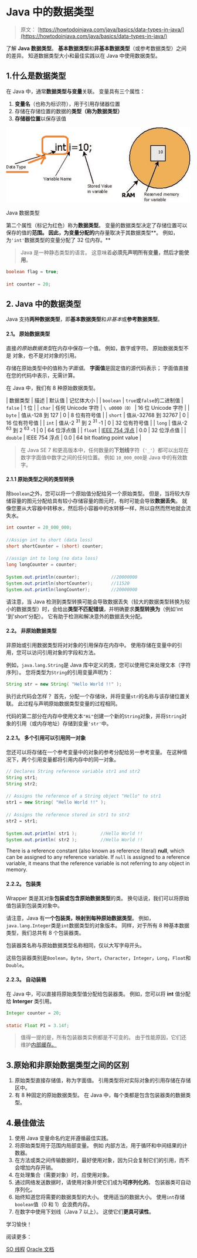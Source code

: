 # Java 中的数据类型

> 原文： [https://howtodoinjava.com/java/basics/data-types-in-java/](https://howtodoinjava.com/java/basics/data-types-in-java/)

了解 **Java 数据类型**。 **基本数据类型**和**非基本数据类型**（或参考数据类型）之间的差异。 知道数据类型大小和最佳实践以在 Java 中使用数据类型。

## 1.什么是数据类型

在 Java 中，通常**数据类型与变量**关联。 变量具有三个属性：

1.  **变量名**（也称为标识符），用于引用存储器位置
2.  存储在存储位置的数据的**类型（称为数据类型）**
3.  **存储器位置**以保存该值

![Java Data Type](img/771f05d3a28e6b0c0e8e738c1700ca33.png)

Java 数据类型

第二个属性（标记为红色）称为**数据类型**。 变量的数据类型决定了存储位置可以保存的值的**范围。 因此，为变量分配的**内存量取决于其数据类型**。 例如，为`'int'`数据类型的变量分配了 32 位内存。**

> Java 是一种静态类型的语言。 这意味着**必须先声明所有变量，然后才能使用**。

```java
boolean flag = true;

int counter = 20;

```

## 2\. Java 中的数据类型

Java 支持**两种数据类型**，即**基本数据类型**和*非基本*或**参考数据类型**。

#### 2.1。 原始数据类型

直接*的原始数据类型*在内存中保存一个值。 例如，数字或字符。 原始数据类型不是
对象，也不是对对象的引用。

存储在原始类型中的值称为*字面值*。 **字面值**是固定值的源代码表示； 字面值直接在您的代码中表示，无需计算。

在 Java 中，我们有 8 种原始数据类型。

| 数据类型 | 描述 | 默认值 | 记忆体大小 |
| `boolean` | `true`或`false`的二进制值 | `false` | 1 位 |
| `char` | 任何 Unicode 字符 | `\ u0000（0）` | 16 位 Unicode 字符 |
| `byte` | 值从-128 到 127 | 0 | 8 位有符号值 |
| `short` | 值从-32768 到 32767 | 0 | 16 位有符号值 |
| `int` | 值从-2 <sup>31</sup> 到 2 <sup>31</sup> -1 | 0 | 32 位有符号值 |
| `long` | 值从-2 <sup>63</sup> 到 2 <sup>63</sup> -1 | 0 | 64 位浮点值 |
| `float` | [IEEE 754 浮点](https://en.wikipedia.org/wiki/IEEE_754) | 0.0 | 32 位浮点值 |
| `double` | IEEE 754 浮点 | 0.0 | 64 bit floating point value |

> 在 Java SE 7 和更高版本中，任何数量的**下划线**字符（`'_'`）都可以出现在数字字面值中数字之间的任何位置。 例如 `10_000_000`是 Java 中的有效数字。

#### 2.1.1 原始类型之间的类型转换

除`boolean`之外，您可以将一个原始值分配给另一个原始类型。 但是，当将较大存储容量的图元分配给具有较小存储容量的图元时，有时可能会导致**数据丢失**。 就像您要从大容器中转移水，然后将小容器中的水转​​移一样，所以自然而然地就会流失水。

```java
int counter = 20_000_000;

//Assign int to short (data loss)
short shortCounter = (short) counter;

//assign int to long (no data loss)
long longCounter = counter;

System.out.println(counter);            //20000000
System.out.println(shortCounter);       //11520
System.out.println(longCounter);        //20000000

```

请注意，当 Java 检测到类型转换可能会导致数据丢失（较大的数据类型转换为较小的数据类型）时，会给出**类型不匹配错误**，并明确要求**类型转换为**（例如'int '到'short'分配）。 它有助于检测和解决意外的数据丢失分配。

#### 2.2。 非原始数据类型

非原始或引用数据类型将对对象的引用保存在内存中。 使用存储在变量中的引用，您可以访问引用对象的字段和方法。

例如，`java.lang.String`是 Java 库中定义的类，您可以使用它来处理文本（字符序列）。 您将类型为`String`的引用变量声明为：

```java
String str = new String( "Hello World !!" );

```

执行此代码会怎样？ 首先，分配一个存储块，并将变量`str`的名称与该存储位置关联。 此过程与声明原始数据类型变量的过程相同。

代码的第二部分在内存中使用文本`"Hi"`创建一个新的`String`对象，并将`String`对象的引用（或内存地址）存储到变量`'str'`中。

#### 2.2.1。 多个引用可以引用同一对象

您还可以将存储在一个参考变量中的对象的参考分配给另一参考变量。 在这种情况下，两个引用变量都将引用内存中的同一对象。

```java
// Declares String reference variable str1 and str2
String str1;
String str2;

// Assigns the reference of a String object "Hello" to str1
str1 = new String( "Hello World !!" );

// Assigns the reference stored in str1 to str2
str2 = str1;

System.out.println( str1 );         //Hello World !!
System.out.println( str2 );         //Hello World !!

```

There is a reference constant (also known as reference literal) **null**, which can be assigned to any reference variable. If `null` is assigned to a reference variable, it means that the reference variable is not referring to any object in memory.

#### 2.2.2。 包装类

Wrapper 类是其对象**包装或包含原始数据类型**的类。 换句话说，我们可以将原始值包装到包装类对象中。

请注意，Java 有**一个包装类，映射到每种原始数据类型**。 例如，`java.lang.Integer`类是`int`数据类型的对象版本。 同样，对于所有 8 种基本数据类型，我们总共有 8 个包装器类。

包装器类名称与原始数据类型名称相同，仅以大写字母开头。

这些包装器类别是`Boolean`，`Byte`，`Short`，`Character`，`Integer`，`Long`，`Float`和`Double`。

#### 2.2.3。 自动装箱

在 Java 中，可以直接将原始类型值分配给包装器类。 例如，您可以将 **int** 值分配给 **Interger** 类引用。

```java
Integer counter = 20;

static Float PI = 3.14f;

```

> 值得一提的是，所有包装器类实例都是不可变的。 由于性能原因，它们还维护[内部缓存。](https://howtodoinjava.com/java/basics/object-initialization-best-practices-internal-caching-in-wrapper-classes/)

## 3.原始和非原始数据类型之间的区别

1.  原始类型直接存储值，称为字面值。 引用类型将对实际对象的引用存储在存储区中。
2.  有 8 种固定的原始数据类型。 在 Java 中，每个类都是包含包装器类的数据类型。

## 4.最佳做法

1.  使用 Java 变量命名约定并遵循最佳实践。
2.  将原始类型用于范围内局部变量。 例如 内部方法，用于循环和中间结果的计数器。
3.  在方法或类之间传输数据时，最好使用对象，因为只会复制它们的引用，而不会增加内存开销。
4.  在处理集合（需要对象）时，应使用对象。
5.  通过网络发送数据时，请使用对象并使它们成为**可序列化的**。 包装器类可自动序列化。
6.  始终知道您将需要的数据类型的大小。 使用适当的数据大小。 使用`int`存储`boolean`值（0 和 1）会浪费内存。
7.  在数字中使用下划线（Java 7 以上）。 这使它们**更具可读性**。

学习愉快！

阅读更多：

[SO 线程](https://stackoverflow.com/questions/13902281/best-practices-what-to-use-wrapper-classes-or-primitive-data-types)
[Oracle 文档](https://docs.oracle.com/javase/tutorial/java/nutsandbolts/variablesummary.html)